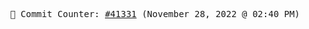 <p align="center">
    <samp>
        📮 Commit Counter: <a href="https://github.com/Javascript-void0/Javascript-void0/commits/main">#41331</a> (November 28, 2022 @ 02:40 PM)
    </samp>
</p>